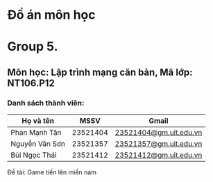 
# Đồ án môn học
# Group 5.
## Môn học: Lập trình mạng căn bản, Mã lớp: NT106.P12
### Danh sách thành viên:
| Họ và tên | MSSV | Gmail |
|--------------|-------|------|
| Phan Mạnh Tân | 23521404 | [23521404@gm.uit.edu.vn](mailto:23521404@gm.uit.edu.vn) |
| Nguyễn Văn Sơn | 23521357 | [23521357@gm.uit.edu.vn](mailto:23521357@gm.uit.edu.vn) | 
| Bùi Ngọc Thái | 23521412 | [23521412@gm.uit.edu.vn](mailto:23521412@gm.uit.edu.vn) | 
Đề tài: Game tiến lên miền nam
